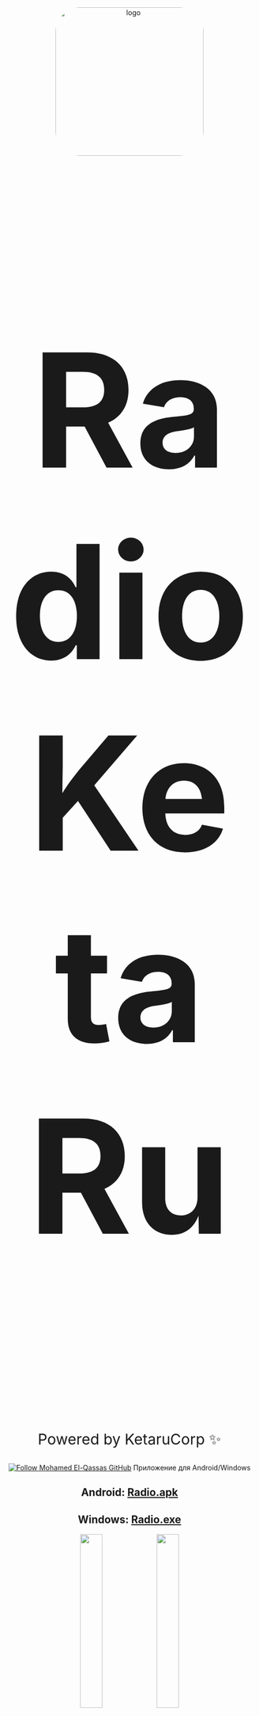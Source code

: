 <div id="logo" align="center">
<img src="https://cdn.discordapp.com/emojis/1232726173470163067.webp" alt="logo" style="width:300px;height:auto; border-radius: 50px;"> 

# <p align="center" style="font-size:320px">Radio KetaRu</p>
<p align="center" style="font-size:30px">Powered by KetaruCorp ✨</p>

[![Follow Mohamed El-Qassas GitHub](https://i.imgur.com/4SrMGvR.png)](https://live.ketaru.com/)
Приложение для Android/Windows

## Android: [Radio.apk](https://github.com/lisikme/live.ketaru.com/releases/download/Stable/radio.apk)
## Windows: [Radio.exe](https://github.com/lisikme/live.ketaru.com/releases/download/Stable/radio.exe)


<p float="left" align="center">
<img src="https://raw.githubusercontent.com/lisikme/live.ketaru.com/main/Screenshot_20240622_155402.jpg" style="width:30%;"/>
<img src="https://raw.githubusercontent.com/lisikme/live.ketaru.com/main/Screenshot_20240622_155417.jpg" style="width:30%;"/>
</p>
